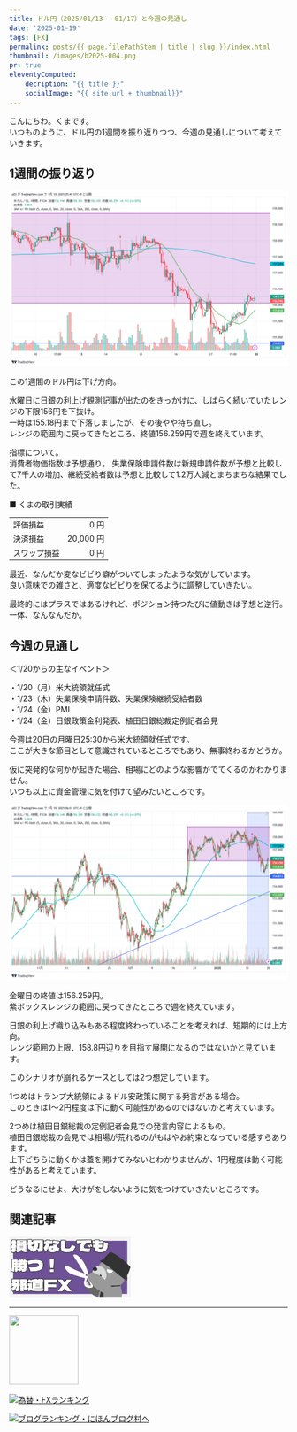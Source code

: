 ```yaml
---
title: ドル円（2025/01/13 - 01/17）と今週の見通し
date: '2025-01-19'
tags: [FX]
permalink: posts/{{ page.filePathStem | title | slug }}/index.html
thumbnail: /images/b2025-004.png
pr: true
eleventyComputed:
    decription: "{{ title }}"
    socialImage: "{{ site.url + thumbnail}}"
---
```


こんにちわ。くまです。<br/>
いつものように、ドル円の1週間を振り返りつつ、今週の見通しについて考えていきます。


## 1週間の振り返り

![](/images/b2025-004-01.png)

この1週間のドル円は下げ方向。<br/>

水曜日に日銀の利上げ観測記事が出たのをきっかけに、しばらく続いていたレンジの下限156円を下抜け。<br/>
一時は155.18円まで下落しましたが、その後やや持ち直し。<br/>
レンジの範囲内に戻ってきたところ、終値156.259円で週を終えています。

指標について。<br/>
消費者物価指数は予想通り。
失業保険申請件数は新規申請件数が予想と比較して7千人の増加、継続受給者数は予想と比較して1.2万人減とまちまちな結果でした。


■ くまの取引実績

<table style="min-width:18rem">
<tr>
    <td>評価損益</td>
    <td style="text-align:right;">0 円</td>
</tr>
<tr><td>決済損益</td><td style="text-align:right;">20,000 円</tr></tr>
<tr><td>スワップ損益</td><td style="text-align:right"> 0 円 </td></tr>
</table>

最近、なんだか変なビビり癖がついてしまったような気がしています。<br/>
良い意味での雑さと、適度なビビりを保てるように調整していきたい。

最終的にはプラスではあるけれど、ポジション持つたびに値動きは予想と逆行。<br/>
一体、なんなんだか。


## 今週の見通し

＜1/20からの主なイベント＞

・1/20（月）米大統領就任式<br/>
・1/23（木）失業保険申請件数、失業保険継続受給者数<br/>
・1/24（金）PMI<br/>
・1/24（金）日銀政策金利発表、植田日銀総裁定例記者会見<br/>

今週は20日の月曜日25:30から米大統領就任式です。<br/>
ここが大きな節目として意識されているところでもあり、無事終わるかどうか。<br/>

仮に突発的な何かが起きた場合、相場にどのような影響がでてくるのかわかりません。<br/>
いつも以上に資金管理に気を付けて望みたいところです。<br/>

![](/images/b2025-004-02.png)

金曜日の終値は156.259円。<br/>
紫ボックスレンジの範囲に戻ってきたところで週を終えています。<br/>

日銀の利上げ織り込みもある程度終わっていることを考えれば、短期的には上方向。<br/>
レンジ範囲の上限、158.8円辺りを目指す展開になるのではないかと見ています。<br/>

このシナリオが崩れるケースとしては2つ想定しています。<br/>

1つめはトランプ大統領によるドル安政策に関する発言がある場合。<br/>
このときは1～2円程度は下に動く可能性があるのではないかと考えています。

2つめは植田日銀総裁の定例記者会見での発言内容によるもの。<br/>
植田日銀総裁の会見では相場が荒れるのがもはやお約束となっている感すらあります。<br/>
上下どちらに動くかは蓋を開けてみないとわかりませんが、1円程度は動く可能性があると考えています。

どうなるにせよ、大けがをしないように気をつけていきたいところです。


## 関連記事

<a class="internal-link" href="/posts/posts2024-036/">
    <img src="/images/b2024-036.png">
</a>

<br/>
<hr/>

<a href="https://px.a8.net/svt/ejp?a8mat=3YYPVE+94NAPE+1WP2+61C2P" rel="nofollow">
<img border="0" width="125" height="125" alt="" src="https://www21.a8.net/svt/bgt?aid=240125306552&wid=001&eno=01&mid=s00000008903001014000&mc=1"></a>
<img border="0" width="1" height="1" src="https://www17.a8.net/0.gif?a8mat=3YYPVE+94NAPE+1WP2+61C2P" alt="">

<a href="https://blog.with2.net/link/?id=2111205&cid=1532" title="為替・FXランキング"><img alt="為替・FXランキング" width="110" height="31" src="https://blog.with2.net/img/banner/c/banner_1/br_c_1532_1.gif"></a>

<a href="https://blogmura.com/ranking/in?p_cid=11188911" target="_blank"><img src="https://b.blogmura.com/88_31.gif" width="88" height="31" border="0" alt="ブログランキング・にほんブログ村へ" /></a>


<style>
.internal-link {
    img { width: 220px; }
}
</style>